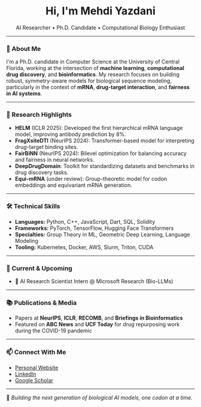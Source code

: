 <h1 align="center">Hi, I'm Mehdi Yazdani</h1>
<p align="center">
AI Researcher • Ph.D. Candidate • Computational Biology Enthusiast
</p>

---

### 🧬 About Me

I'm a Ph.D. candidate in Computer Science at the University of Central Florida, working at the intersection of **machine learning**, **computational drug discovery**, and **bioinformatics**. My research focuses on building robust, symmetry-aware models for biological sequence modeling, particularly in the context of **mRNA**, **drug-target interaction**, and **fairness in AI systems**.

---

### 🧪 Research Highlights

- **HELM** (ICLR 2025): Developed the first hierarchical mRNA language model, improving antibody prediction by 8%.
- **FragXsiteDTI** (NeurIPS 2024): Transformer-based model for interpreting drug-target binding sites.
- **FairBiNN** (NeurIPS 2024): Bilevel optimization for balancing accuracy and fairness in neural networks.
- **DeepDrugDomain**: Toolkit for standardizing datasets and benchmarks in drug discovery tasks.
- **Equi-mRNA** (under review): Group-theoretic model for codon embeddings and equivariant mRNA generation.

---

### 🛠️ Technical Skills

- **Languages:** Python, C++, JavaScript, Dart, SQL, Solidity  
- **Frameworks:** PyTorch, TensorFlow, Hugging Face Transformers  
- **Specialties:** Group Theory in ML, Geometric Deep Learning, Language Modeling  
- **Tooling:** Kubernetes, Docker, AWS, Slurm, Triton, CUDA

---

### 📍 Current & Upcoming

- 💼 AI Research Scientist Intern @ Microsoft Research (Bio-LLMs)
  
---

### 📚 Publications & Media

- Papers at **NeurIPS**, **ICLR**, **RECOMB**, and **Briefings in Bioinformatics**  
- Featured on **ABC News** and **UCF Today** for drug repurposing work during the COVID-19 pandemic

---

### 📫 Connect With Me

- [Personal Website](https://yazdanimehdi.com)  
- [LinkedIn](https://linkedin.com/in/yazdanimehdi)  
- [Google Scholar](https://scholar.google.com/citations?user=iLu_fEcAAAAJ&hl=en)
---

🧠 *Building the next generation of biological AI models, one codon at a time.*
